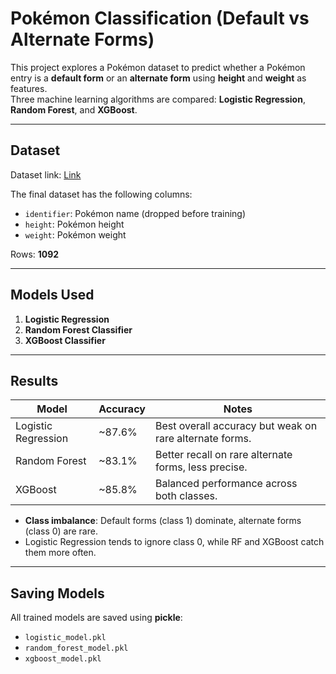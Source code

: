 # Pokémon Classification (Default vs Alternate Forms)

This project explores a Pokémon dataset to predict whether a Pokémon entry is a **default form** or an **alternate form** using **height** and **weight** as features.  
Three machine learning algorithms are compared: **Logistic Regression**, **Random Forest**, and **XGBoost**.

---

## Dataset

Dataset link: [Link](https://raw.githubusercontent.com/veekun/pokedex/master/pokedex/data/csv/pokemon.csv)

The final dataset has the following columns:

- `identifier`: Pokémon name (dropped before training)  
- `height`: Pokémon height  
- `weight`: Pokémon weight  

Rows: **1092**

---

## Models Used

1. **Logistic Regression**  
2. **Random Forest Classifier**  
3. **XGBoost Classifier**

---

## Results

| Model               | Accuracy | Notes                                                   |
|---------------------|----------|---------------------------------------------------------|
| Logistic Regression | ~87.6%   | Best overall accuracy but weak on rare alternate forms. |
| Random Forest       | ~83.1%   | Better recall on rare alternate forms, less precise.    |
| XGBoost             | ~85.8%   | Balanced performance across both classes.               |

- **Class imbalance**: Default forms (class 1) dominate, alternate forms (class 0) are rare.  
- Logistic Regression tends to ignore class 0, while RF and XGBoost catch them more often.

---

## Saving Models

All trained models are saved using **pickle**:

- `logistic_model.pkl`  
- `random_forest_model.pkl`  
- `xgboost_model.pkl`
